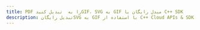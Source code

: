 ---title: PDF را به  تبدیل کنیدGIF، SVG به GIF مبدل رایگان یا C++ SDKdescription: تبدیل رایگانSVG به GIF با استفاده از C++ Cloud APIs & SDK همچنین اسناد PDF را در Cloud ایجاد، ویرایش و رندر کنید.---